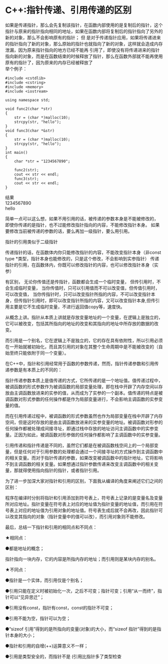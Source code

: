 # C++:指针传递、引用传递的区别
如果是传递指针，那么会先复制该指针，在函数内部使用的是复制后的指针，这个指针与原来的指针指向相同的地址，如果在函数内部将复制后的指针指向了另外的新的对象，那么不会影响原有的指针；
但 是对于传递指针应用，如果将传递进来的指针指向了新的对象，那么原始的指针也就指向了新的对象，这样就会造成内存泄漏，因为原来指针指向的地方已经不能再 引用了，即使没有将传递进来的指针指向新的对象，而是在函数结束的时候释放了指针，那么在函数外部就不能再使用原有的指针了，因为原来的内存已经被释放了    
举个例子：
```
#include <cstdlib>
#include <cstring>
#include <memory>
#include <iostream>
 
using namespace std;
 
void func2(char *str)
{
    str = (char *)malloc(10);
    strcpy(str, "hello");
}
void func3(char *&str)
{
    str = (char *)malloc(10);
    strcpy(str, "hello");
}
int main()
{
    char *str = "1234567890";
 
    func2(str);
    cout << str << endl;
    func3(str);
    cout << str << endl;
}
```
结果        
1234567890      
hello       

简单一点可以这么想，如果不用引用的话，被传递的参数本身是不能被修改的， 
即使你传递的是指针，也不过能修改指针指向的内容，不能修改指针本身。 
如果要修改当前被传递的参数的话，要么再加一级指针，要么用引用。

指针的引用类似于二级指针

传递指针的话，在函数体内你只能修改指针的内容，不能改变指针本身（非const type *类型，指针本身也能修改的，只是这个修改，不会影响到实参指针） 
传递指针的引用，在函数体内，你既可以修改指针的内容，也可以修改指针本身（实参）

有区别， 
无论你传值还是传指针，函数都会生成一个临时变量， 但传引用时，不会生成临时变量， 当你传值时，只可以引用值而不可以改变值，但传值引用时，可以改变值， 当你传指针时，只可以改变指针所指的内容，不可以改变指针本身，但传指针引用时，即可以改变指针所指的内容，又可以改变指针本身,但传引用主要是它不生成临时变量，不进行返回值copy等，速度快。



从概念上讲。指针从本质上讲就是存放变量地址的一个变量，在逻辑上是独立的，它可以被改变，包括其所指向的地址的改变和其指向的地址中所存放的数据的改变。

而引用是一个别名，它在逻辑上不是独立的，它的存在具有依附性，所以引用必须在一开始就被初始化，而且其引用的对象在其整个生命周期中是不能被改变的（自始至终只能依附于同一个变量）。

在C++中，指针和引用经常用于函数的参数传递，然而，指针传递参数和引用传递参数是有本质上的不同的：

指针传递参数本质上是值传递的方式，它所传递的是一个地址值。值传递过程中，被调函数的形式参数作为被调函数的局部变量处理，即在栈中开辟了内存空间以存放由主调函数放进来的实参的值，从而成为了实参的一个副本。值传递的特点是被调函数对形式参数的任何操作都是作为局部变量进行，不会影响主调函数的实参变量的值。

而在引用传递过程中，被调函数的形式参数虽然也作为局部变量在栈中开辟了内存空间，但是这时存放的是由主调函数放进来的实参变量的地址。被调函数对形参的任何操作都被处理成间接寻址，即通过栈中存放的地址访问主调函数中的实参变量。正因为如此，被调函数对形参做的任何操作都影响了主调函数中的实参变量。

引用传递和指针传递是不同的，虽然它们都是在被调函数栈空间上的一个局部变量，但是任何对于引用参数的处理都会通过一个间接寻址的方式操作到主调函数中的相关变量。而对于指针传递的参数，如果改变被调函数中的指针地址，它将影响不到主调函数的相关变量。如果想通过指针参数传递来改变主调函数中的相关变量，那就得使用指向指针的指针，或者指针引用。

为了进一步加深大家对指针和引用的区别，下面我从编译的角度来阐述它们之间的区别：

程序在编译时分别将指针和引用添加到符号表上，符号表上记录的是变量名及变量所对应地址。指针变量在符号表上对应的地址值为指针变量的地址值，而引用在符号表上对应的地址值为引用对象的地址值。符号表生成后就不会再改，因此指针可以改变其指向的对象（指针变量中的值可以改），而引用对象则不能修改。



最后，总结一下指针和引用的相同点和不同点：

★相同点：

●都是地址的概念；

指针指向一块内存，它的内容是所指内存的地址；而引用则是某块内存的别名。


★不同点：

●指针是一个实体，而引用仅是个别名；

●引用只能在定义时被初始化一次，之后不可变；指针可变；引用“从一而终”，指针可以“见异思迁”；

●引用没有const，指针有const，const的指针不可变；

●引用不能为空，指针可以为空；

●“sizeof 引用”得到的是所指向的变量(对象)的大小，而“sizeof 指针”得到的是指针本身的大小；

●指针和引用的自增(++)运算意义不一样；

●引用是类型安全的，而指针不是 (引用比指针多了类型检查